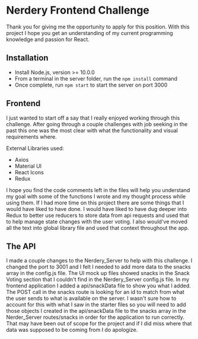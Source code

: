 # Nerdery Frontend Challenge

Thank you for giving me the opportunity to apply for this position. With this project I hope you get an understanding of my current programming knowledge and passion for React.

## Installation

* Install Node.js, version >= 10.0.0
* From a terminal in the server folder, run the `npm install` command
* Once complete, run `npm start` to start the server on port 3000

## Frontend

I just wanted to start off a say that I really enjoyed working through this challenge. After going through a couple challenges with job seeking in the past this one was the most clear with what the functionality and visual requirements where. 

External Libraries used:
- Axios
- Material UI
- React Icons
- Redux

I hope you find the code comments left in the files will help you understand my goal with some of the functions I wrote and my thought process while using them. If I had more time on this project there are some things that I would have liked to have done. I would have liked to have dug deeper into Redux to better use reducers to store data from api requests and used that to help manage state changes with the user voting. I also would've moved all the text into global library file and used that context throughout the app.

## The API

I made a couple changes to the Nerdery_Server to help with this challenge. I changed the port to 3001 and I felt I needed to add more data to the snacks array in the config.js file. The UI mock up files showed snacks in the Snack Voting section that I couldn't find in the Nerdery_Server config.js file. In my frontend application I added a api/snackData file to show you what I added. The POST call in the snacks route is looking for an id to match from what the user sends to what is available on the server. I wasn't sure how to account for this with what I saw in the starter files so you will need to add those objects I created in the api/snackData file to the snacks array in the Nerder_Server routes/snacks in order for the application to run correctly. That may have been out of scope for the project and if I did miss where that data was supposed to be coming from I do apologize.